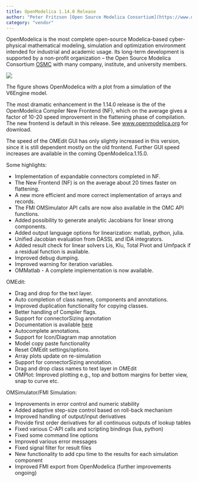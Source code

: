 ```yaml
---
title: OpenModelica 1.14.0 Release
author: "Peter Fritzson [Open Source Modelica Consortium](https://www.openmodelica.org/)"
category: "vendor"
---
```


OpenModelica is the most complete open-source Modelica-based cyber-physical mathematical modeling,
simulation and optimization environment intended for industrial and academic usage.
Its long-term development is supported by a non-profit organization – the Open Source Modelica Consortium [OSMC](https://www.openmodelica.org/)
with many company, institute, and university members.

![](https://openmodelica.github.io/OpenModelica-Resources/images/2015-OpenModelica-V6Engine-3x4-cropped-400x287.png)

The figure shows OpenModelica with a plot from a simulation of the V6Engine model.

The most dramatic enhancement in the 1.14.0 release is the of the OpenModelica Compiler New Frontend (NF), which on the average gives a factor of 10-20 speed improvement in the flattening phase of compilation. The new frontend is default in this release. See www.openmodelica.org for download.

The speed of the OMEdit GUI has only slightly increased in this version, since it is still dependent mostly on the old frontend. Further GUI speed increases are available in the coming OpenModelica.1.15.0.

Some highlights:

- Implementation of expandable connectors completed in NF.
- The New Frontend (NF) is on the average about 20 times faster on flattening.
- A new more efficient and more correct implementation of arrays and records.
- The FMI OMSimulator API calls are now also available in the OMC API functions.
- Added possibility to generate analytic Jacobians for linear strong components.
- Added output language options for linearization: matlab, python, julia.
- Unified Jacobian evaluation from DASSL and IDA integrators.
- Added result check for linear solvers Lis, Klu, Total Pivot and Umfpack if a residual function is available.
- Improved debug dumping.
- Improved warning for iteration variables.
- OMMatlab  - A complete implementation is now available.


OMEdit:

- Drag and drop for the text layer.
- Auto completion of class names, components and annotations.
- Improved duplication functionality for copying classes.
- Better handling of Compiler flags.
- Support for connectorSizing annotation
- Documentation is available [here](https://openmodelica.org/doc/OpenModelicaUsersGuide/latest/omedit.html)
- Autocomplete annotations.
- Support for Icon/Diagram map annotation
- Model copy paste functionality
- Reset OMEdit settings/options.
- Array plots update on re-simulation
- Support for connectorSizing annotation.
- Drag and drop class names to text layer in OMEdit
- OMPlot: Improved plotting e.g., top and bottom margins for better view, snap to curve etc.

OMSimulator/FMI Simulation:

- Improvements in error control and numeric stability 
- Added adaptive step-size control based on roll-back mechanism
- Improved handling of output/input derivatives
- Provide first order derivatives for all continuous outputs of lookup tables
- Fixed various C-API calls and scripting bindings (lua, python)
- Fixed some command line options
- Improved various error messages
- Fixed signal filter for result files
- New functionality to add cpu time to the results for each simulation component
- Improved FMI export from OpenModelica (further improvements ongoing)
